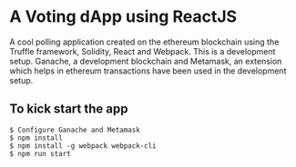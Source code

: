 
# A Voting dApp using ReactJS
A cool polling application created on the ethereum blockchain using the Truffle framework, Solidity, React and Webpack. This is a development setup. Ganache, a development blockchain and Metamask, an extension which helps in ethereum transactions have been used in the development setup.

## To kick start the app
```
$ Configure Ganache and Metamask 
$ npm install
$ npm install -g webpack webpack-cli
$ npm run start
```
